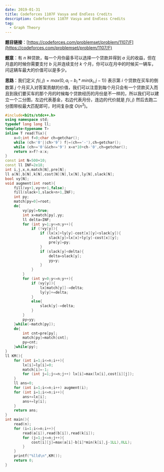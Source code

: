 ```yaml
---
date: 2019-01-31
title: Codeforces 1107F Vasya and Endless Credits
description: Codeforces 1107F Vasya and Endless Credits
tag:
  - Graph Theory
---
```


**题目链接**：[https://codeforces.com/problemset/problem/1107/F](https://codeforces.com/problemset/problem/1107/F)

**题意**：有 $n$ 种贷款，每一个月你最多可以选择一个贷款并得到 $a$ 元的收益，但在月底的时候你需要支付 $b$ 元并连续支付 $k$ 个月，你可以在月中的时候买一辆车，问这辆车最大的价值可以是多少。

**思路**：我们定义 $f(i,j)=max(0,a_i-b_i*min(k_i,j-1))$ 表示第 $i$ 个贷款在买车的倒数第 $j$ 个月买入对答案贡献的价值，我们可以注意到每个月只会有一个贷款买入而且到我们要买车的那个月的时候每个贷款经历的月份是不一样的，所以我们可以建立一个二分图，左边代表基金，右边代表月份，连边的代价就是 $f(i,j)$ 然后去跑二分图带权最大匹配即可，时间复杂度 $O(n^3)$。

```cpp
#include<bits/stdc++.h>
using namespace std;
typedef long long ll;
template<typename T>
inline T read(T&x){
    x=0;int f=0;char ch=getchar();
    while (ch<'0'||ch>'9') f|=(ch=='-'),ch=getchar();
    while (ch>='0'&&ch<='9') x=x*10+ch-'0',ch=getchar();
    return x=f?-x:x;
}
const int N=500+10;
const ll INF=2e18;
int i,j,x,n,match[N],pre[N];
ll a[N],b[N],k[N],cost[N][N],lx[N],ly[N],slack[N];
bool vy[N];
void augment(int root){
    fill(vy+1,vy+n+1,false);
    fill(slack+1,slack+n+1,INF);
    int py;
    match[py=0]=root;
    do{
        vy[py]=true;
        int x=match[py],yy;
        ll delta=INF;
        for (int y=1;y<=n;y++){
            if (!vy[y]){
                if (lx[x]+ly[y]-cost[x][y]<slack[y]){
                    slack[y]=lx[x]+ly[y]-cost[x][y];
                    pre[y]=py;
                }
                if (slack[y]<delta){
                    delta=slack[y];
                    yy=y;
                }
            }
        }
        for (int y=0;y<=n;y++){
            if (vy[y]){
                lx[match[y]]-=delta;
                ly[y]+=delta;
            }
            else{
                slack[y]-=delta;
            }
        }
        py=yy;
    }while(~match[py]);
    do{
        int cnt=pre[py];
        match[py]=match[cnt];
        py=cnt;
    }while(py);
}
ll KM(){
    for (int i=1;i<=n;i++){
        lx[i]=ly[i]=0;
        match[i]=-1;
        for (int j=1;j<=n;j++) lx[i]=max(lx[i],cost[i][j]);
    }
    ll ans=0;
    for (int i=1;i<=n;i++) augment(i);
    for (int i=1;i<=n;i++){
        ans+=lx[i];
        ans+=ly[i];
    }
    return ans;
}
int main(){
    read(n);
    for (i=1;i<=n;i++){
    	read(a[i]),read(b[i]),read(k[i]);
        for (j=1;j<=n;j++){
            cost[i][j]=max(a[i]-b[i]*min(k[i],j-1LL),0LL);
        }
    }
    printf("%lld\n",KM());
    return 0;
}
```

